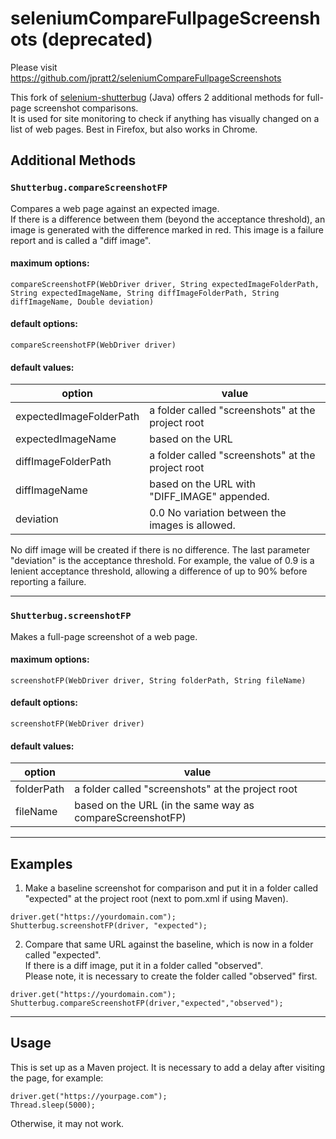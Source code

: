 # seleniumCompareFullpageScreenshots (deprecated)
Please visit https://github.com/jpratt2/seleniumCompareFullpageScreenshots

This fork of [selenium-shutterbug](https://github.com/assertthat/selenium-shutterbug) (Java) offers 2 additional methods for full-page screenshot comparisons.  
It is used for site monitoring to check if anything has visually changed on a list of web pages. Best in Firefox, but also works in Chrome.

## Additional Methods

### `Shutterbug.compareScreenshotFP`  
Compares a web page against an expected image.  
If there is a difference between them (beyond the acceptance threshold), an image is generated with the difference marked in red. This image is a failure report and is called a "diff image". 

#### maximum options:  
`compareScreenshotFP(WebDriver driver, String expectedImageFolderPath, String expectedImageName, String diffImageFolderPath, String diffImageName, Double deviation)`

#### default options: 
`compareScreenshotFP(WebDriver driver)`

#### default values:
option | value 
------- |------ 
expectedImageFolderPath | a folder called "screenshots" at the project root
expectedImageName | based on the URL
diffImageFolderPath | a folder called "screenshots" at the project root  
diffImageName | based on the URL with "DIFF_IMAGE" appended. 
deviation| 0.0  No variation between the images is allowed.  

No diff image will be created if there is no difference.
The last parameter "deviation" is the acceptance threshold. For example, the value of 0.9 is a lenient acceptance threshold, allowing a difference of up to 90% before reporting a failure.

---
  
### `Shutterbug.screenshotFP`  
Makes a full-page screenshot of a web page.

#### maximum options: 
`screenshotFP(WebDriver driver, String folderPath, String fileName)`

#### default options:  
`screenshotFP(WebDriver driver)`  
#### default values: 
option | value 
------- |------ 
folderPath| a folder called "screenshots" at the project root  
fileName | based on the URL (in the same way as compareScreenshotFP)

---  
## Examples
1. Make a baseline screenshot for comparison and put it in a folder called "expected" at the project root (next to pom.xml if using Maven).
```
driver.get("https://yourdomain.com");
Shutterbug.screenshotFP(driver, "expected");
```

2. Compare that same URL against the baseline, which is now in a folder called "expected".  
If there is a diff image, put it in a folder called "observed".  
Please note, it is necessary to create the folder called "observed" first.  
```
driver.get("https://yourdomain.com");
Shutterbug.compareScreenshotFP(driver,"expected","observed");
```
---
## Usage
This is set up as a Maven project.
It is necessary to add a delay after visiting the page, for example:
```
driver.get("https://yourpage.com");
Thread.sleep(5000);
```
Otherwise, it may not work.



